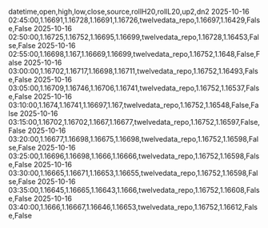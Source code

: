 datetime,open,high,low,close,source,rollH20,rollL20,up2,dn2
2025-10-16 02:45:00,1.16691,1.16728,1.16691,1.16726,twelvedata_repo,1.16697,1.16429,False,False
2025-10-16 02:50:00,1.16725,1.16752,1.16695,1.16699,twelvedata_repo,1.16728,1.16453,False,False
2025-10-16 02:55:00,1.16698,1.167,1.16669,1.16699,twelvedata_repo,1.16752,1.1648,False,False
2025-10-16 03:00:00,1.16702,1.16717,1.16698,1.16711,twelvedata_repo,1.16752,1.16493,False,False
2025-10-16 03:05:00,1.16709,1.16746,1.16706,1.16741,twelvedata_repo,1.16752,1.16537,False,False
2025-10-16 03:10:00,1.1674,1.16741,1.16697,1.167,twelvedata_repo,1.16752,1.16548,False,False
2025-10-16 03:15:00,1.16702,1.16702,1.1667,1.16677,twelvedata_repo,1.16752,1.16597,False,False
2025-10-16 03:20:00,1.16677,1.16698,1.16675,1.16698,twelvedata_repo,1.16752,1.16598,False,False
2025-10-16 03:25:00,1.16696,1.16698,1.1666,1.16666,twelvedata_repo,1.16752,1.16598,False,False
2025-10-16 03:30:00,1.16665,1.16671,1.16653,1.16655,twelvedata_repo,1.16752,1.16598,False,False
2025-10-16 03:35:00,1.16645,1.16665,1.16643,1.1666,twelvedata_repo,1.16752,1.16608,False,False
2025-10-16 03:40:00,1.1666,1.16667,1.16646,1.16653,twelvedata_repo,1.16752,1.16612,False,False

